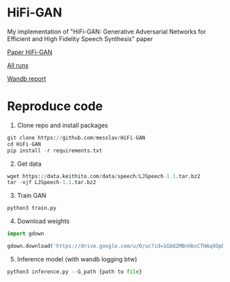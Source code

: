 # HiFi-GAN

My implementation of "HiFi-GAN: Generative Adversarial Networks
for Efficient and High Fidelity Speech Synthesis" paper

[Paper HiFi-GAN](https://arxiv.org/pdf/2010.05646.pdf)

[All runs](https://wandb.ai/messlav/Hi-Fi-GAN)

[Wandb report](https://wandb.ai/messlav/Hi-Fi-GAN/reports/HiFi-GAN--VmlldzozMTk3MjQy?accessToken=jiszk8sq5mh1ly8pzfm3anu7pvffhx2lnd8rlp5f0piw4hgm6bhjm1ka8xo3e0bt)


# Reproduce code

1. Clone repo and install packages

```python
git clone https://github.com/messlav/HiFi-GAN
cd HiFi-GAN
pip install -r requirements.txt
```

2. Get data

```python
wget https://data.keithito.com/data/speech/LJSpeech-1.1.tar.bz2
tar -xjf LJSpeech-1.1.tar.bz2
```

3. Train GAN

```python
python3 train.py
```

4. Download weights

```python
import gdown

gdown.download('https://drive.google.com/u/0/uc?id=1GbQZMBnHbsCTHAqXOpD0GSYzuWZK0H_J')
```

5. Inference model (with wandb logging btw)

```python
python3 inference.py --G_path {path to file} 
```
